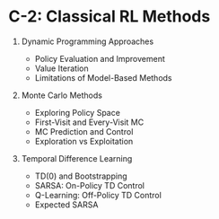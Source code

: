 # C-2: Classical RL Methods

1. Dynamic Programming Approaches
   - Policy Evaluation and Improvement
   - Value Iteration
   - Limitations of Model-Based Methods

2. Monte Carlo Methods
   - Exploring Policy Space
   - First-Visit and Every-Visit MC
   - MC Prediction and Control
   - Exploration vs Exploitation

3. Temporal Difference Learning
   - TD(0) and Bootstrapping
   - SARSA: On-Policy TD Control
   - Q-Learning: Off-Policy TD Control
   - Expected SARSA

